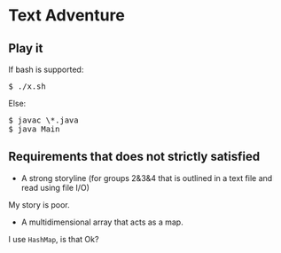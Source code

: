 # Text Adventure

## Play it

If bash is supported:

<pre>
$ ./x.sh
</pre>

Else:

<pre>
$ javac \*.java
$ java Main
</pre>

## Requirements that does not strictly satisfied

- A strong storyline (for groups 2&3&4 that is outlined in a text file and read using file I/O)

My story is poor.

- A multidimensional array that acts as a map.

I use `HashMap`, is that Ok?

